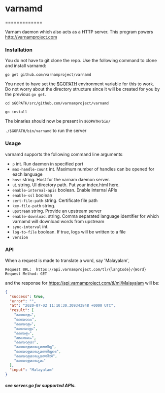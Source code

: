 # varnamd
=============

Varnam daemon which also acts as a HTTP server. This program powers http://varnamproject.com

### Installation

You do not have to git clone the repo. Use the following command to clone and install varnamd:

`go get github.com/varnamproject/varnamd`

You need to have set the [$GOPATH](https://github.com/golang/go/wiki/GOPATH) environment variable for this to work. Do not worry about the directory structure since it will be created for you by the previous `go get`.

`cd $GOPATH/src/github.com/varnamproject/varnamd`

`go install`

The binaries should now be present in `$GOPATH/bin/`

`./$GOPATH/bin/varnamd` to run the server

### Usage

varnamd supports the following command line arguments:

+ `p` int. Run daemon in specified port
+ `max-handle-count` int. Maximum number of handles can be opened for each language
+ `host` string. Host for the varnam daemon server. 
+ `ui` string. UI directory path. Put your index.html here.
+ `enable-internal-apis` boolean. Enable internal APIs
+ `enable-ssl` boolean
+ `cert-file-path` string. Certificate file path
+ `key-file-path` string.
+ `upstream` string. Provide an upstream server
+ `enable-download`. string. Comma separated language identifier for which varnamd will download words from upstream
+ `sync-interval` int.
+ `log-to-file` boolean. If true, logs will be written to a file
+ `version`

### API

When a request is made to translate a word, say 'Malayalam',

`Request URL:  https://api.varnamproject.com/tl/{langCode}/{Word}`
`Request Method: GET`

and the response for https://api.varnamproject.com/tl/ml/Malayalam will be:

```json
{
  "success": true,
  "error": "",
  "at": "2020-07-02 11:10:30.309343848 +0000 UTC",
  "result": [
    "മലയാളം",
    "മലയാലം",
    "മലയാ‍ളം",
    "മലായാളം",
    "മലയളം",
    "മ്മലയലം",
    "മലയാളമാ",
    "മലയാളമാദ്ധ്യമത്തിലൂ",
    "മലയാളമാദ്ധ്യമത്തിലൂടെ",
    "മലയാളമാദ്ധ്യമത്തിൽ",
    "മലയാളമാദ്ധ്യമം"
  ],
  "input": "Malayalam"
}
```



##### see server.go for supported APIs.
